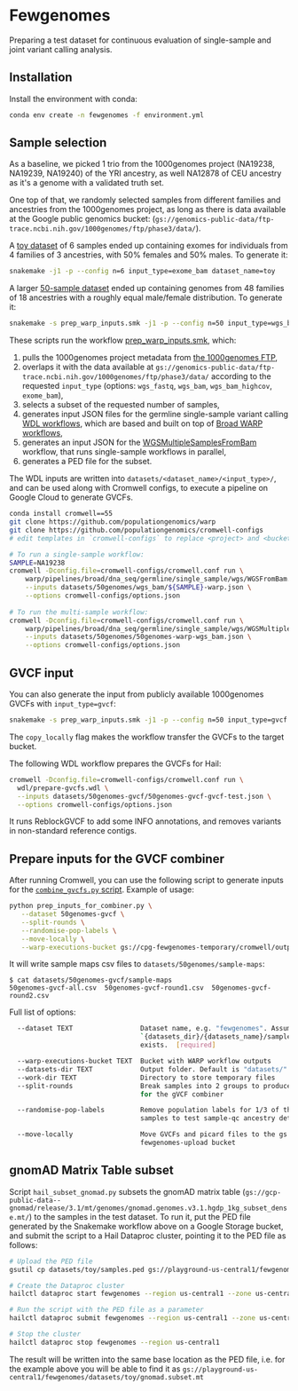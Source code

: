 # Fewgenomes

Preparing a test dataset for continuous evaluation of single-sample and joint variant calling analysis.


## Installation

Install the environment with conda:

```bash
conda env create -n fewgenomes -f environment.yml
```


## Sample selection

As a baseline, we picked 1 trio from the 1000genomes project (NA19238, NA19239, NA19240) of the YRI ancestry, as well NA12878 of CEU ancestry as it's a genome with a validated truth set.

One top of that, we randomly selected samples from different families and ancestries from the 1000genomes project, as long as there is data available at the Google public genomics bucket: (`gs://genomics-public-data/ftp-trace.ncbi.nih.gov/1000genomes/ftp/phase3/data/`). 

A [toy dataset](datasets/toy/samples.ped) of 6 samples ended up containing exomes for individuals from 4 families of 3 ancestries, with 50% females and 50% males. To generate it:

```bash
snakemake -j1 -p --config n=6 input_type=exome_bam dataset_name=toy
```

A larger [50-sample dataset](datasets/50genomes/samples.ped) ended up containing genomes from 48 families of 18 ancestries with a roughly equal male/female distribution. To generate it:

```bash
snakemake -s prep_warp_inputs.smk -j1 -p --config n=50 input_type=wgs_bam dataset_name=50genomes
```

These scripts run the workflow [prep_warp_inputs.smk](prep_warp_inputs.smk), which:
1. pulls the 1000genomes project metadata from [the 1000genomes FTP](ftp://ftp.1000genomes.ebi.ac.uk/vol1/ftp/technical/),
2. overlaps it with the data available at `gs://genomics-public-data/ftp-trace.ncbi.nih.gov/1000genomes/ftp/phase3/data/` according to the requested `input_type` (options: `wgs_fastq`, `wgs_bam`, `wgs_bam_highcov`, `exome_bam`),
3. selects a subset of the requested number of samples,
4. generates input JSON files for the germline single-sample variant calling 
   [WDL workflows](https://github.com/populationgenomics/warp/blob/start_from_mapped_bam/pipelines/broad/dna_seq/germline/single_sample/), 
   which are based and built on top of 
   [Broad WARP workflows](https://github.com/broadinstitute/warp/),
5. generates an input JSON for the 
   [WGSMultipleSamplesFromBam](https://github.com/populationgenomics/warp/pull/3) 
   workflow, that runs single-sample workflows in parallel,
6. generates a PED file for the subset.

The WDL inputs are written into `datasets/<dataset_name>/<input_type>/`, and 
can be used along with Cromwell configs, to execute a pipeline on Google 
Cloud to generate GVCFs.

```bash
conda install cromwell==55
git clone https://github.com/populationgenomics/warp
git clone https://github.com/populationgenomics/cromwell-configs
# edit templates in `cromwell-configs` to replace <project> and <bucket>, and save as `cromwell.conf` and `options.json`

# To run a single-sample workflow:
SAMPLE=NA19238
cromwell -Dconfig.file=cromwell-configs/cromwell.conf run \
    warp/pipelines/broad/dna_seq/germline/single_sample/wgs/WGSFromBam.wdl \
    --inputs datasets/50genomes/wgs_bam/${SAMPLE}-warp.json \
    --options cromwell-configs/options.json
    
# To run the multi-sample workflow:
cromwell -Dconfig.file=cromwell-configs/cromwell.conf run \
    warp/pipelines/broad/dna_seq/germline/single_sample/wgs/WGSMultipleSamplesFromBam.wdl \
    --inputs datasets/50genomes/50genomes-warp-wgs_bam.json \
    --options cromwell-configs/options.json
```

## GVCF input

You can also generate the input from publicly available 1000genomes GVCFs with `input_type=gvcf`:

```bash
snakemake -s prep_warp_inputs.smk -j1 -p --config n=50 input_type=gvcf dataset_name=50genomes-gvcf copy_localy='gs://cpg-fewgenomes-temporary'
```

The `copy_locally` flag makes the workflow transfer the GVCFs to the target bucket.

The following WDL workflow prepares the GVCFs for Hail:

```bash
cromwell -Dconfig.file=cromwell-configs/cromwell.conf run \
  wdl/prepare-gvcfs.wdl \
  --inputs datasets/50genomes-gvcf/50genomes-gvcf-gvcf-test.json \
  --options cromwell-configs/options.json
```

It runs ReblockGVCF to add some INFO annotations, and removes variants in non-standard reference contigs.


## Prepare inputs for the GVCF combiner

After running Cromwell, you can use the following script to generate inputs for the [`combine_gvcfs.py` script](https://github.com/populationgenomics/joint-calling-workflow). Example of usage:

```bash
python prep_inputs_for_combiner.py \
   --dataset 50genomes-gvcf \
   --split-rounds \
   --randomise-pop-labels \
   --move-locally \
   --warp-executions-bucket gs://cpg-fewgenomes-temporary/cromwell/outputs/
```

It will write sample maps csv files to `datasets/50genomes/sample-maps`:

```text
$ cat datasets/50genomes-gvcf/sample-maps
50genomes-gvcf-all.csv  50genomes-gvcf-round1.csv  50genomes-gvcf-round2.csv
```

Full list of options:

```bash
  --dataset TEXT                 Dataset name, e.g. "fewgenomes". Assumes that
                                 `{datasets_dir}/{datasets_name}/samples.ped`
                                 exists.  [required]

  --warp-executions-bucket TEXT  Bucket with WARP workflow outputs
  --datasets-dir TEXT            Output folder. Default is "datasets/"
  --work-dir TEXT                Directory to store temporary files
  --split-rounds                 Break samples into 2 groups to produce tests
                                 for the gVCF combiner

  --randomise-pop-labels         Remove population labels for 1/3 of the
                                 samples to test sample-qc ancestry detection

  --move-locally                 Move GVCFs and picard files to the gs://cpg-
                                 fewgenomes-upload bucket
```

## gnomAD Matrix Table subset

Script `hail_subset_gnomad.py` subsets the gnomAD matrix table (`gs://gcp-public-data--gnomad/release/3.1/mt/genomes/gnomad.genomes.v3.1.hgdp_1kg_subset_dense.mt/`) to the samples in the test dataset. To run it, put the PED file generated by the Snakemake workflow above on a Google Storage bucket, and submit the script to a Hail Dataproc cluster, pointing it to the PED file as follows:

```bash
# Upload the PED file
gsutil cp datasets/toy/samples.ped gs://playground-us-central1/fewgenomes/datasets/toy/samples.ped

# Create the Dataproc cluster
hailctl dataproc start fewgenomes --region us-central1 --zone us-central1-a --max-age 12h

# Run the script with the PED file as a parameter
hailctl dataproc submit fewgenomes --region us-central1 --zone us-central1-a hail_subset_gnomad.py gs://playground-us-central1/fewgenomes/datasets/toy/samples.ped

# Stop the cluster
hailctl dataproc stop fewgenomes --region us-central1
```

The result will be written into the same base location as the PED file, i.e. for the example above you will be able to find it as `gs://playground-us-central1/fewgenomes/datasets/toy/gnomad.subset.mt`
